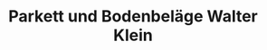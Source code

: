 ---
title: "Parkett und Bodenbeläge Walter Klein"
url: /koenigswinter/parkett-und-bodenbelaege-walter-klein/
shop: Teppiche
---